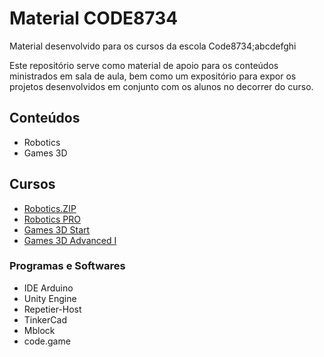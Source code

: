 # Material CODE8734

Material desenvolvido para os cursos da escola Code8734;abcdefghi

Este repositório serve como material de apoio para os conteúdos ministrados em sala de aula, bem como um expositório para expor os projetos desenvolvidos em conjunto com os alunos no decorrer do curso.


## Conteúdos
- Robotics
- Games 3D
## Cursos

- [Robotics.ZIP](https://github.com/Davi-Perdigao/Class_Material-CODE8734/tree/main/Robotics/Robotics%20.ZIP)
- [Robotics PRO](https://github.com/Davi-Perdigao/Class_Material-CODE8734/tree/main/Robotics/Robotics%20Pro)
- [Games 3D Start](https://github.com/Davi-Perdigao/Class_Material-CODE8734/tree/main/Games%203D/3D%20Start)
- [Games 3D Advanced I](https://github.com/Davi-Perdigao/Class_Material-CODE8734/tree/main/Games%203D/Advanced%20I)


### Programas e Softwares
- IDE Arduino
- Unity Engine
- Repetier-Host
- TinkerCad
- Mblock
- code.game
